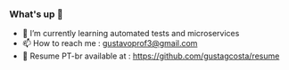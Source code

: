 ### What's up 👋

- 🌱 I’m currently learning automated tests and microservices
- 📫 How to reach me : gustavoprof3@gmail.com
- 📖 Resume PT-br available at : https://github.com/gustagcosta/resume 
